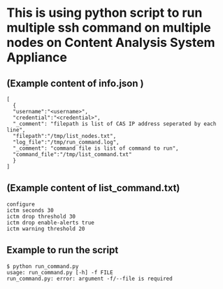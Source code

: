 # This is using python script to run multiple ssh command on multiple nodes on Content Analysis System Appliance

## (Example content of info.json )
```
[
  {
  "username":"<username>",
  "credential":"<credential>",
  "_comment": "filepath is list of CAS IP address seperated by each line",
  "filepath":"/tmp/list_nodes.txt",
  "log_file":"/tmp/run_command.log",
  "_comment": "command file is list of command to run",
  "command_file":"/tmp/list_command.txt"
  }
]

```
## (Example content of list_command.txt) 
```
configure
ictm seconds 30
ictm drop threshold 30
ictm drop enable-alerts true
ictm warning threshold 20
```

## Example to run the script
```
$ python run_command.py
usage: run_command.py [-h] -f FILE
run_command.py: error: argument -f/--file is required

```

